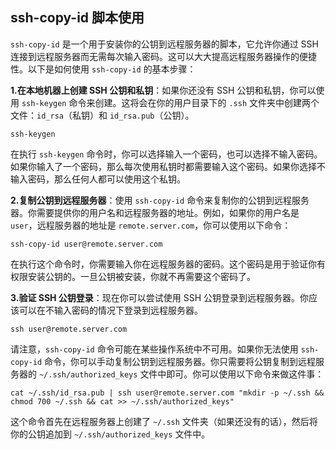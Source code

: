 ## ssh-copy-id 脚本使用

`ssh-copy-id` 是一个用于安装你的公钥到远程服务器的脚本，它允许你通过 SSH 连接到远程服务器而无需每次输入密码。这可以大大提高远程服务器操作的便捷性。以下是如何使用 `ssh-copy-id` 的基本步骤：    

**1.在本地机器上创建 SSH 公钥和私钥**：如果你还没有 SSH 公钥和私钥，你可以使用 `ssh-keygen` 命令来创建。这将会在你的用户目录下的 `.ssh` 文件夹中创建两个文件：`id_rsa`（私钥）和 `id_rsa.pub`（公钥）。         
```shell
ssh-keygen
``` 

在执行 `ssh-keygen` 命令时，你可以选择输入一个密码，也可以选择不输入密码。如果你输入了一个密码，那么每次使用私钥时都需要输入这个密码。如果你选择不输入密码，那么任何人都可以使用这个私钥。      

**2.复制公钥到远程服务器**：使用 `ssh-copy-id` 命令来复制你的公钥到远程服务器。你需要提供你的用户名和远程服务器的地址。例如，如果你的用户名是 `user`，远程服务器的地址是 `remote.server.com`，你可以使用以下命令：       
```shell
ssh-copy-id user@remote.server.com  
```     

在执行这个命令时，你需要输入你在远程服务器的密码。这个密码是用于验证你有权限安装公钥的。一旦公钥被安装，你就不再需要这个密码了。    

**3.验证 SSH 公钥登录**：现在你可以尝试使用 SSH 公钥登录到远程服务器。你应该可以在不输入密码的情况下登录到远程服务器。       
```shell
ssh user@remote.server.com  
``` 

请注意，`ssh-copy-id` 命令可能在某些操作系统中不可用。如果你无法使用 `ssh-copy-id` 命令，你可以手动复制公钥到远程服务器。你只需要将公钥复制到远程服务器的 `~/.ssh/authorized_keys` 文件中即可。你可以使用以下命令来做这件事：       

```shell
cat ~/.ssh/id_rsa.pub | ssh user@remote.server.com "mkdir -p ~/.ssh && chmod 700 ~/.ssh && cat >> ~/.ssh/authorized_keys"
```

这个命令首先在远程服务器上创建了 `~/.ssh` 文件夹（如果还没有的话），然后将你的公钥追加到 `~/.ssh/authorized_keys` 文件中。          

